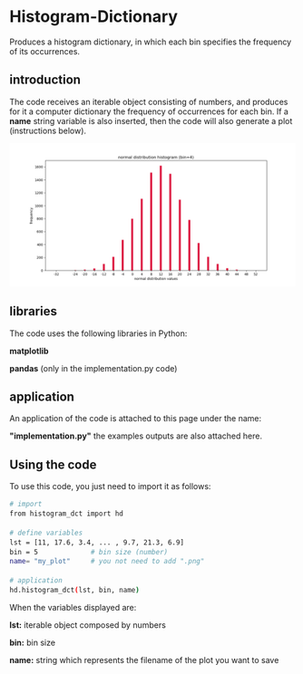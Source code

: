 # Histogram-Dictionary
Produces a histogram dictionary, in which each bin specifies the frequency of its occurrences.

## introduction
The code receives an iterable object consisting of numbers, and produces for it a computer dictionary the frequency of occurrences for each bin. 
If a **name** string variable is also inserted, then the code will also generate a plot (instructions below).

![picture](https://github.com/EtzionData/Histogram-Dictionary/blob/master/Output/normal%20distribution%20histogram%20bin%3D4.png)

## libraries
The code uses the following libraries in Python:

**matplotlib**

**pandas** (only in the implementation.py code)

## application
An application of the code is attached to this page under the name: 

**"implementation.py"** 
the examples outputs are also attached here.

## Using the code
To use this code, you just need to import it as follows:
``` sh
# import
from histogram_dct import hd

# define variables
lst = [11, 17.6, 3.4, ... , 9.7, 21.3, 6.9]
bin = 5             # bin size (number) 
name= "my_plot"     # you not need to add ".png"

# application
hd.histogram_dct(lst, bin, name)

```

When the variables displayed are:

**lst:** iterable object composed by numbers

**bin:** bin size

**name:** string which represents the filename of the plot you want to save
